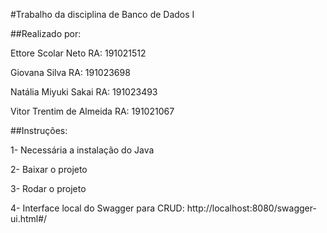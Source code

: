 #Trabalho da disciplina de Banco de Dados I


##Realizado por:
 
Ettore Scolar Neto		    	RA: 191021512

Giovana Silva			         	RA: 191023698

Natália Miyuki Sakai        RA: 191023493

Vitor Trentim de Almeida		RA: 191021067



##Instruções:

1- Necessária a instalação do Java

2- Baixar o projeto

3- Rodar o projeto

4- Interface local do Swagger para CRUD: http://localhost:8080/swagger-ui.html#/

